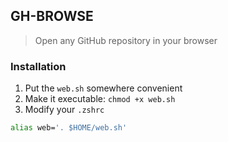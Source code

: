 ## GH-BROWSE
> Open any GitHub repository in your browser


### Installation
1. Put the `web.sh` somewhere convenient
2. Make it executable: `chmod +x web.sh`
3. Modify your `.zshrc`
```sh
alias web='. $HOME/web.sh'
```

